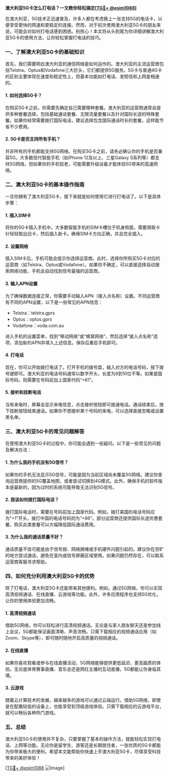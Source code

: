 **澳大利亚5G卡怎么打电话？一文教你轻松搞定[[TG💪+ @esim1088](https://t.me/s/esim1088)]**

在澳大利亚，5G技术正迅速普及，许多人都在考虑换上一张支持5G的电话卡，以便享受更快的网速和更稳定的连接。然而，对于初次使用澳大利亚5G卡的朋友来说，可能会对如何打电话感到困惑。别担心！本文将从头到尾为你详细讲解澳大利亚5G卡的使用方法，让你轻松掌握打电话的技巧。

### 一、了解澳大利亚5G卡的基础知识

首先，我们需要明白澳大利亚的通信网络是如何运作的。澳大利亚的主流运营商包括Telstra、Optus和Vodafone三大巨头，它们都提供5G服务。5G卡与普通4G卡的区别主要体现在速度和稳定性上，但基本功能如打电话、发短信和上网是相通的。

#### 1. 如何选择5G卡？

在购买5G卡之前，你需要先确定自己需要哪种套餐。澳大利亚的运营商通常会提供多种套餐选择，包括基础通话套餐、无限流量套餐以及针对国际长途的特殊套餐。如果你经常需要拨打国际电话，建议选择包含国际通话时长的套餐，这样能节省不少费用。

#### 2. 5G卡是否支持所有手机？

并非所有的手机都能支持5G网络。在购买5G卡之前，请务必确认你的手机是否兼容5G。大多数现代智能手机（如iPhone 12及以上、三星Galaxy S系列等）都支持5G网络，但如果你的手机较老，可能需要升级设备才能体验5G带来的高速网络。

### 二、澳大利亚5G卡的基本操作指南

一旦你拥有了澳大利亚5G卡，接下来就是如何使用它进行打电话了。以下是具体步骤：

#### 1. 插入SIM卡

将你的5G卡插入手机中。大多数智能手机的SIM卡槽位于机身侧面，需要用取卡针轻轻取出旧卡，然后插入新卡。确保SIM卡方向正确，并且完全插入。

#### 2. 设置网络

插入SIM卡后，手机可能会提示你选择运营商。此时，选择你所购买5G卡对应的运营商（如Telstra、Optus或Vodafone）。如果你不确定，可以直接选择自动搜索网络功能，手机会自动找到信号最强的运营商。

#### 3. 输入APN设置

为了确保数据连接正常，你需要手动输入APN（接入点名称）设置。不同运营商有不同的APN设置，以下是一些常见的APN信息：

- Telstra：telstra.gprs
- Optus：optus.gprs
- Vodafone：voda.com.au

进入手机的设置菜单，找到“移动网络”或“蜂窝网络”，然后选择“接入点名称”选项，添加新的APN并填入上述信息。保存后重启手机即可。

#### 4. 打电话

现在，你可以开始拨打电话了。打开手机的拨号盘，输入对方的电话号码，按下拨号键即可。澳大利亚的电话号码通常以数字开头，长度为8到10位不等。如果是国际号码，则需要在号码前加上国家代码“+61”。

#### 5. 接听和挂断电话

当有来电时，屏幕会显示来电信息，点击接听按钮即可接通电话。通话结束后，按下挂断按钮结束通话。如果你不想接听某个号码的来电，可以选择直接忽略或设置黑名单。

### 三、澳大利亚5G卡的常见问题解答

在使用澳大利亚5G卡的过程中，你可能会遇到一些疑问。以下是一些常见的问题及解决办法：

#### 1. 为什么我的手机没有5G信号？

如果你的手机无法显示5G信号，可能是因为当前区域尚未覆盖5G网络。建议你查询运营商提供的5G覆盖地图，或者尝试切换到4G模式。此外，确保手机的软件版本是最新的，因为过时的系统可能导致无法识别5G信号。

#### 2. 我该如何拨打国际电话？

拨打国际电话时，需要在号码前加上国家代码。例如，拨打美国的电话号码应为“+1”开头，拨打中国的电话号码则为“+86”。部分运营商还提供国际长途优惠套餐，购买此类套餐可以大幅降低国际通话费用。

#### 3. 为什么我的通话质量不好？

通话质量不佳可能是由于信号弱、网络拥堵或手机硬件问题引起的。建议你在空旷的地方尝试通话，避免在室内或信号屏蔽区域使用。如果问题仍然存在，可以联系运营商客服寻求帮助。

### 四、如何充分利用澳大利亚5G卡的优势

除了打电话，澳大利亚5G卡还能带来其他便利。例如，通过5G网络，你可以实现高清视频通话、在线直播、云游戏等功能。此外，许多应用程序也支持5G优化，让你的使用体验更加流畅。

#### 1. 高清视频通话

借助5G网络，你可以轻松进行高清视频通话。无论是与家人朋友聊天还是参加线上会议，5G都能保证画面清晰、声音流畅。只需下载相应的视频通话应用（如Zoom、Skype等），即可随时随地开启高质量的视频通话。

#### 2. 在线直播

如果你喜欢观看或参与在线直播活动，5G网络能够提供更低延迟、更高画质的体验。无论是体育赛事直播、音乐会还是网红主播的互动直播，5G都能让你身临其境。

#### 3. 云游戏

随着云计算技术的发展，越来越多的游戏可以通过云端运行。借助5G网络，即使是在配置较低的设备上，也能享受到顶级游戏体验。只需下载相应的云游戏平台，就可以畅玩各种热门游戏。

### 五、总结

澳大利亚5G卡的使用并不复杂，只要掌握了基本的操作方法，就能轻松实现打电话、上网等功能。无论你是留学生、游客还是长期居住者，一张优质的5G卡都能为你带来极大的便利。希望本文能帮助你快速上手澳大利亚5G卡，尽情享受科技带来的美好体验！

[[TG💪+ @esim1088](https://t.me/s/esim1088) ![Image](https://i.postimg.cc/4NQfJmqS/Snipaste-2025-05-13-00-14-12.png)]